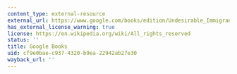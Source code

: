 ```yaml
---
content_type: external-resource
external_url: https://www.google.com/books/edition/Undesirable_Immigrants/PbdbEAAAQBAJ?hl=en&gbpv=1
has_external_license_warning: true
license: https://en.wikipedia.org/wiki/All_rights_reserved
status: ''
title: Google Books
uid: cf9e0bae-c937-4320-b9ea-22942ab27e30
wayback_url: ''
---
```

